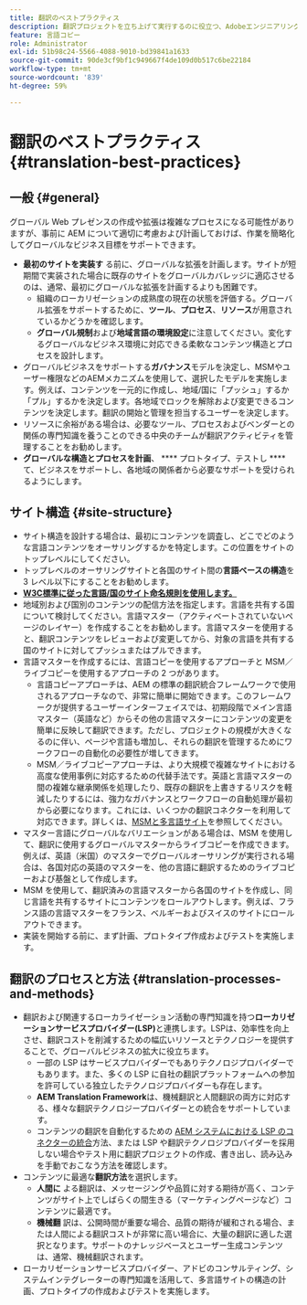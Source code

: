 ```yaml
---
title: 翻訳のベストプラクティス
description: 翻訳プロジェクトを立ち上げて実行するのに役立つ、Adobeエンジニアリングチームとコンサルティングチームがコンパイルしたベストプラクティスについて説明します。
feature: 言語コピー
role: Administrator
exl-id: 51b98c24-5566-4088-9010-bd39841a1633
source-git-commit: 90de3cf9bf1c949667f4de109d0b517c6be22184
workflow-type: tm+mt
source-wordcount: '839'
ht-degree: 59%

---
```


# 翻訳のベストプラクティス {#translation-best-practices}

## 一般 {#general}

グローバル Web プレゼンスの作成や拡張は複雑なプロセスになる可能性がありますが、事前に AEM について適切に考慮および計画しておけば、作業を簡略化してグローバルなビジネス目標をサポートできます。

* **最初のサイトを実装す** る前に、グローバルな拡張を計画します。サイトが短期間で実装された場合に既存のサイトをグローバルカバレッジに適応させるのは、通常、最初にグローバルな拡張を計画するよりも困難です。
   * 組織のローカリゼーションの成熟度の現在の状態を評価する。グローバル拡張をサポートするために、**ツール**、**プロセス**、**リソース**&#x200B;が用意されているかどうかを確認します。
   * **グローバル規制**&#x200B;および&#x200B;**地域言語の環境設定**&#x200B;に注意してください。変化するグローバルなビジネス環境に対応できる柔軟なコンテンツ構造とプロセスを設計します。
* グローバルビジネスをサポートする&#x200B;**ガバナンス**&#x200B;モデルを決定し、MSMやユーザー権限などのAEMメカニズムを使用して、選択したモデルを実施します。例えば、コンテンツを一元的に作成し、地域/国に「プッシュ」するか「プル」するかを決定します。各地域でロックを解除および変更できるコンテンツを決定します。翻訳の開始と管理を担当するユーザーを決定します。
* リソースに余裕がある場合は、必要なツール、プロセスおよびベンダーとの関係の専門知識を養うことのできる中央のチームが翻訳アクティビティを管理することをお勧めします。
* **グローバルな構造とプロセスを計画**、 **** プロトタイプ、テストし **** て、ビジネスをサポートし、各地域の関係者から必要なサポートを受けられるようにします。

## サイト構造 {#site-structure}

* サイト構造を設計する場合は、最初にコンテンツを調査し、どこでどのような言語コンテンツをオーサリングするかを特定します。この位置をサイトのトップレベルにしてください。
* トップレベルのオーサリングサイトと各国のサイト間の&#x200B;**言語ベースの構造**&#x200B;を 3 レベル以下にすることをお勧めします。
* **[W3C標準に従った言語/国のサイト命名規則を使用します。](/help/sites-cloud/authoring/fundamentals/accessible-content.md)**
* 地域別および国別のコンテンツの配信方法を指定します。言語を共有する国について検討してください。言語マスター（アクティベートされていないページのレイヤー）を作成することをお勧めします。言語マスターを使用すると、翻訳コンテンツをレビューおよび変更してから、対象の言語を共有する国のサイトに対してプッシュまたはプルできます。
* 言語マスターを作成するには、言語コピーを使用するアプローチと MSM／ライブコピーを使用するアプローチの 2 つがあります。
   * 言語コピーアプローチは、AEM の標準の翻訳統合フレームワークで使用されるアプローチなので、非常に簡単に開始できます。このフレームワークが提供するユーザーインターフェイスでは、初期段階でメイン言語マスター（英語など）からその他の言語マスターにコンテンツの変更を簡単に反映して翻訳できます。ただし、プロジェクトの規模が大きくなるのに伴い、ページや言語も増加し、それらの翻訳を管理するためにワークフローの自動化の必要性が増してきます。
   * MSM／ライブコピーアプローチは、より大規模で複雑なサイトにおける高度な使用事例に対応するための代替手法です。英語と言語マスターの間の複雑な継承関係を処理したり、既存の翻訳を上書きするリスクを軽減したりするには、強力なガバナンスとワークフローの自動処理が最初から必要になります。これには、いくつかの翻訳コネクターを利用して対応できます。詳しくは、[MSMと多言語サイト](/help/sites-cloud/administering/msm/best-practices.md#msm-and-multilingual-websites)を参照してください。
* マスター言語にグローバルなバリエーションがある場合は、MSM を使用して、翻訳に使用するグローバルマスターからライブコピーを作成できます。例えば、英語（米国）のマスターでグローバルオーサリングが実行される場合は、各国対応の英語のマスターを、他の言語に翻訳するためのライブコピーおよび基盤として作成します。
* MSM を使用して、翻訳済みの言語マスターから各国のサイトを作成し、同じ言語を共有するサイトにコンテンツをロールアウトします。例えば、フランス語の言語マスターをフランス、ベルギーおよびスイスのサイトにロールアウトできます。
* 実装を開始する前に、まず計画、プロトタイプ作成およびテストを実施します。

## 翻訳のプロセスと方法  {#translation-processes-and-methods}

* 翻訳および関連するローカライゼーション活動の専門知識を持つ&#x200B;**ローカリゼーションサービスプロバイダー(LSP)**&#x200B;と連携します。LSPは、効率性を向上させ、翻訳コストを削減するための幅広いリソースとテクノロジーを提供することで、グローバルビジネスの拡大に役立ちます。
   * 一部の LSP はサービスプロバイダーでもありテクノロジプロバイダーでもあります。また、多くの LSP に自社の翻訳プラットフォームへの参加を許可している独立したテクノロジプロバイダーも存在します。
   * **AEM Translation Framework**&#x200B;は、機械翻訳と人間翻訳の両方に対応する、様々な翻訳テクノロジープロバイダーとの統合をサポートしています。
   * コンテンツの翻訳を自動化するための [AEM システムにおける LSP のコネクターの統合](integration-framework.md)方法、または LSP や翻訳テクノロジプロバイダーを採用しない場合やテスト用に翻訳プロジェクトの作成、書き出し、読み込みを手動でおこなう方法を確認します。
* コンテンツに最適な&#x200B;**翻訳方法**&#x200B;を選択します。
   * **人間に** よる翻訳は、メッセージングや品質に対する期待が高く、コンテンツがサイト上でしばらくの間生きる（マーケティングページなど）コンテンツに最適です。
   * **機械翻** 訳は、公開時間が重要な場合、品質の期待が緩和される場合、または人間による翻訳コストが非常に高い場合に、大量の翻訳に適した選択となります。サポートのナレッジベースとユーザー生成コンテンツは、通常、機械翻訳されます。
* ローカリゼーションサービスプロバイダー、アドビのコンサルティング、システムインテグレーターの専門知識を活用して、多言語サイトの構造の計画、プロトタイプの作成およびテストを実施します。

